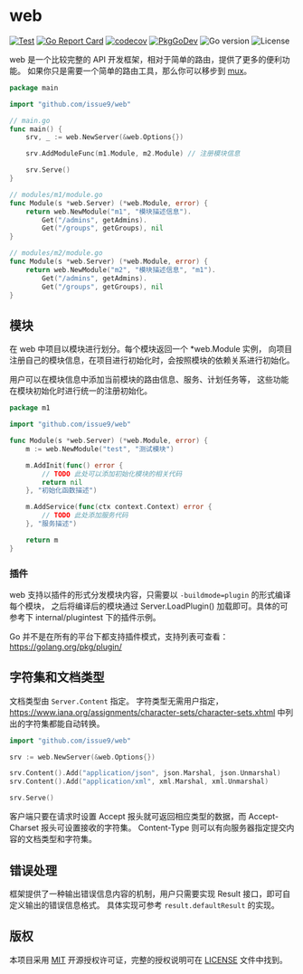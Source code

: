 # web

[![Test](https://github.com/issue9/web/workflows/Test/badge.svg)](https://github.com/issue9/web/actions?query=workflow%3ATest)
[![Go Report Card](https://goreportcard.com/badge/github.com/issue9/web)](https://goreportcard.com/report/github.com/issue9/web)
[![codecov](https://codecov.io/gh/issue9/web/branch/master/graph/badge.svg)](https://codecov.io/gh/issue9/web)
[![PkgGoDev](https://pkg.go.dev/badge/github.com/issue9/web)](https://pkg.go.dev/github.com/issue9/web)
![Go version](https://img.shields.io/github/go-mod/go-version/issue9/web)
![License](https://img.shields.io/github/license/issue9/web)

web 是一个比较完整的 API 开发框架，相对于简单的路由，提供了更多的便利功能。
如果你只是需要一个简单的路由工具，那么你可以移步到 [mux](https://github.com/issue9/mux)。

```go
package main

import "github.com/issue9/web"

// main.go
func main() {
    srv, _ := web.NewServer(&web.Options{})

    srv.AddModuleFunc(m1.Module, m2.Module) // 注册模块信息

    srv.Serve()
}

// modules/m1/module.go
func Module(s *web.Server) (*web.Module, error) {
    return web.NewModule("m1", "模块描述信息").
        Get("/admins", getAdmins).
        Get("/groups", getGroups), nil
}

// modules/m2/module.go
func Module(s *web.Server) (*web.Module, error) {
    return web.NewModule("m2", "模块描述信息", "m1").
        Get("/admins", getAdmins).
        Get("/groups", getGroups), nil
}
```

## 模块

在 web 中项目以模块进行划分。每个模块返回一个 *web.Module 实例，
向项目注册自己的模块信息，在项目进行初始化时，会按照模块的依赖关系进行初始化。

用户可以在模块信息中添加当前模块的路由信息、服务、计划任务等，
这些功能在模块初始化时进行统一的注册初始化。

```go
package m1

import "github.com/issue9/web"

func Module(s *web.Server) (*web.Module, error) {
    m := web.NewModule("test", "测试模块")

    m.AddInit(func() error {
        // TODO 此处可以添加初始化模块的相关代码
        return nil
    }, "初始化函数描述")

    m.AddService(func(ctx context.Context) error {
        // TODO 此处添加服务代码
    }, "服务描述")

    return m
}
```

### 插件

web 支持以插件的形式分发模块内容，只需要以 `-buildmode=plugin` 的形式编译每个模块，
之后将编译后的模块通过 Server.LoadPlugin() 加载即可。具体的可参考下 internal/plugintest 下的插件示例。

Go 并不是在所有的平台下都支持插件模式，支持列表可查看：<https://golang.org/pkg/plugin/>

## 字符集和文档类型

文档类型由 `Server.Content` 指定。
字符类型无需用户指定，<https://www.iana.org/assignments/character-sets/character-sets.xhtml>
中列出的字符集都能自动转换。

```go
import "github.com/issue9/web"

srv := web.NewServer(&web.Options{})

srv.Content().Add("application/json", json.Marshal, json.Unmarshal)
srv.Content().Add("application/xml", xml.Marshal, xml.Unmarshal)

srv.Serve()
```

客户端只要在请求时设置 Accept 报头就可返回相应类型的数据，而 Accept-Charset 报头可设置接收的字符集。
Content-Type 则可以有向服务器指定提交内容的文档类型和字符集。

## 错误处理

框架提供了一种输出错误信息内容的机制，用户只需要实现 Result 接口，即可自定义输出的错误信息格式。
具体实现可参考 `result.defaultResult` 的实现。

## 版权

本项目采用 [MIT](https://opensource.org/licenses/MIT) 开源授权许可证，完整的授权说明可在 [LICENSE](LICENSE) 文件中找到。
